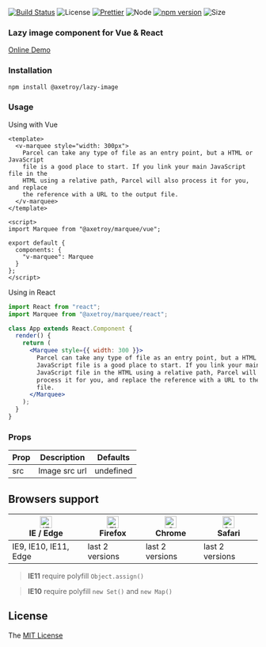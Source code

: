 [![Build Status](https://travis-ci.org/axetroy/lazy-image.svg?branch=master)](https://travis-ci.org/axetroy/lazy-image)
![License](https://img.shields.io/badge/license-MIT-green.svg)
[![Prettier](https://img.shields.io/badge/Code%20Style-Prettier-green.svg)](https://github.com/prettier/prettier)
![Node](https://img.shields.io/badge/node-%3E=7.6-blue.svg?style=flat-square)
[![npm version](https://badge.fury.io/js/%40axetroy%2Flazy-image.svg)](https://badge.fury.io/js/%40axetroy%2Flazy-image)
![Size](https://github-size-badge.herokuapp.com/axetroy/lazy-image.svg)

### Lazy image component for Vue & React

[Online Demo](https://axetroy.github.io/lazy-image)

### Installation

```bash
npm install @axetroy/lazy-image
```

### Usage

Using with Vue

```vue
<template>
  <v-marquee style="width: 300px">
    Parcel can take any type of file as an entry point, but a HTML or JavaScript
    file is a good place to start. If you link your main JavaScript file in the
    HTML using a relative path, Parcel will also process it for you, and replace
    the reference with a URL to the output file.
  </v-marquee>
</template>

<script>
import Marquee from "@axetroy/marquee/vue";

export default {
  components: {
    "v-marquee": Marquee
  }
};
</script>
```

Using in React

```jsx
import React from "react";
import Marquee from "@axetroy/marquee/react";

class App extends React.Component {
  render() {
    return (
      <Marquee style={{ width: 300 }}>
        Parcel can take any type of file as an entry point, but a HTML or
        JavaScript file is a good place to start. If you link your main
        JavaScript file in the HTML using a relative path, Parcel will also
        process it for you, and replace the reference with a URL to the output
        file.
      </Marquee>
    );
  }
}
```

### Props

| Prop | Description   | Defaults  |
| ---- | ------------- | --------- |
| src  | Image src url | undefined |

## Browsers support

| [<img src="https://raw.githubusercontent.com/alrra/browser-logos/master/src/edge/edge_48x48.png" alt="IE / Edge" width="24px" height="24px" />](http://godban.github.io/browsers-support-badges/)</br>IE / Edge | [<img src="https://raw.githubusercontent.com/alrra/browser-logos/master/src/firefox/firefox_48x48.png" alt="Firefox" width="24px" height="24px" />](http://godban.github.io/browsers-support-badges/)</br>Firefox | [<img src="https://raw.githubusercontent.com/alrra/browser-logos/master/src/chrome/chrome_48x48.png" alt="Chrome" width="24px" height="24px" />](http://godban.github.io/browsers-support-badges/)</br>Chrome | [<img src="https://raw.githubusercontent.com/alrra/browser-logos/master/src/safari/safari_48x48.png" alt="Safari" width="24px" height="24px" />](http://godban.github.io/browsers-support-badges/)</br>Safari |
| --------------------------------------------------------------------------------------------------------------------------------------------------------------------------------------------------------------- | ----------------------------------------------------------------------------------------------------------------------------------------------------------------------------------------------------------------- | ------------------------------------------------------------------------------------------------------------------------------------------------------------------------------------------------------------- | ------------------------------------------------------------------------------------------------------------------------------------------------------------------------------------------------------------- |
| IE9, IE10, IE11, Edge                                                                                                                                                                                           | last 2 versions                                                                                                                                                                                                   | last 2 versions                                                                                                                                                                                               | last 2 versions                                                                                                                                                                                               |

> **IE11** require polyfill `Object.assign()`

> **IE10** require polyfill `new Set()` and `new Map()`

## License

The [MIT License](https://github.com/axetroy/lazy-image/blob/master/LICENSE)
